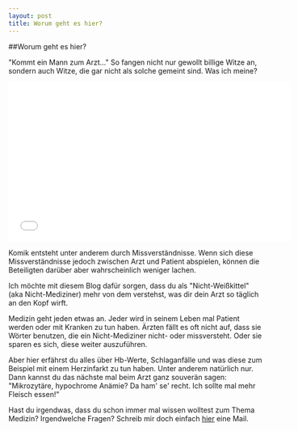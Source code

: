 ```yaml
---
layout: post
title: Worum geht es hier?
---
```



##Worum geht es hier? 

"Kommt ein Mann zum Arzt..." So fangen nicht nur gewollt billige Witze an, sondern auch Witze, die gar nicht als solche gemeint sind. Was ich meine? 

<iframe width="560" height="315" src="//www.youtube.com/embed/YGyTV-zZHNQ" frameborder="0" allowfullscreen></iframe>

Komik entsteht unter anderem durch Missverständnisse. Wenn sich diese Missverständnisse jedoch zwischen Arzt und Patient abspielen, können die Beteiligten darüber aber wahrscheinlich weniger lachen.

Ich möchte mit diesem Blog dafür sorgen, dass du als "Nicht-Weißkittel" (aka Nicht-Mediziner) mehr von dem verstehst, was dir dein Arzt so täglich an den Kopf wirft.

Medizin geht jeden etwas an. Jeder wird in seinem Leben mal Patient werden oder mit Kranken zu tun haben. Ärzten fällt es oft nicht auf, dass sie Wörter benutzen, die ein Nicht-Mediziner nicht- oder missversteht. Oder sie sparen es sich, diese weiter auszuführen.

Aber hier erfährst du alles über Hb-Werte, Schlaganfälle und was diese zum Beispiel mit einem Herzinfarkt zu tun haben. Unter anderem natürlich nur. Dann kannst du das nächste mal beim Arzt ganz souverän sagen: "Mikrozytäre, hypochrome Anämie? Da ham' se' recht. Ich sollte mal mehr Fleisch essen!" 

Hast du irgendwas, dass du schon immer mal wissen wolltest zum Thema Medizin? Irgendwelche Fragen? Schreib mir doch einfach [hier](mailto:rasmus_oo@hotmail.de) eine Mail.
